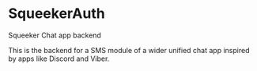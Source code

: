# SqueekerAuth

Squeeker Chat app backend


This is the backend for a SMS module of a wider unified chat app inspired by apps like Discord and Viber.
